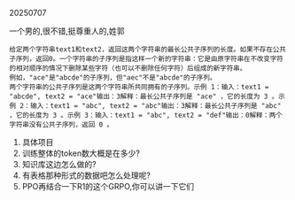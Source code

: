20250707

一个男的,很不错,挺尊重人的,姓郭

```
给定两个字符串text1和text2，返回这两个字符串的最长公共子序列的长度。如果不存在公共子序列，返回0。一个字符串的子序列是指这样一个新的字符串：它是由原字符串在不改变字符的相对顺序的情况下删除某些字符（也可以不删除任何字符）后组成的新字符串。
例如，"ace"是"abcde"的子序列，但"aec"不是"abcde"的子序列。
两个字符串的公共子序列是这两个字符串所共同拥有的子序列。示例 1：输入：text1 = "abcde", text2 = "ace"输出：3解释：最长公共子序列是 "ace" ，它的长度为 3 。示例 2：输入：text1 = "abc", text2 = "abc"输出：3解释：最长公共子序列是 "abc" ，它的长度为 3 。示例 3：输入：text1 = "abc", text2 = "def"输出：0解释：两个字符串没有公共子序列，返回 0 。
```

1. 具体项目
2. 训练整体的token数大概是在多少?
3. 知识库这边怎么做的?
4. 有表格那种形式的数据吧怎么处理呢?
5. PPO再结合一下R1的这个GRPO,你可以讲一下它们
